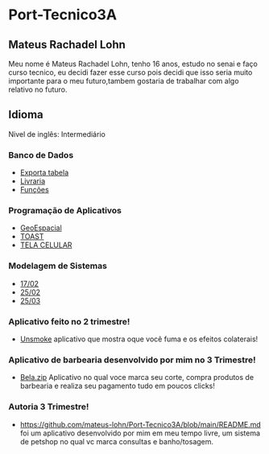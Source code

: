 # Port-Tecnico3A

## Mateus Rachadel Lohn
Meu nome é Mateus Rachadel Lohn, tenho 16 anos, estudo no senai e faço curso tecnico, eu decidi fazer esse curso pois decidi que isso seria muito importante para o meu futuro,tambem gostaria de trabalhar com algo relativo no futuro.

## Idioma
Nivel de inglês: Intermediário

### Banco de Dados
- [Exporta tabela](BancoDeDados/Exportar%20tabelas.png)
- [Livraria](BancoDeDados/Livraria.pdf)
- [Funções](BancoDeDados/atividade%20funçoes.png)

### Programação de Aplicativos
- [GeoEspacial](Programação%20de%20Aplicativos/GeoEspacial)
- [TOAST](Programação%20de%20Aplicativos/TOAST.png)
- [TELA CELULAR](Programação%20de%20Aplicativos/Tela%20Celular.PNG)

### Modelagem de Sistemas
- [17/02](ModelagemSistema/Aula%201702.png)
- [25/02](ModelagemSistema/Aula%2025_02.png)
- [25/03](ModelagemSistema/Aula%202503.png) 

### Aplicativo feito no 2 trimestre!
- [Unsmoke](https://github.com/lucasmalfatti/Unsmoke) aplicativo que mostra oque você fuma e os efeitos colaterais!

### Aplicativo de barbearia desenvolvido por mim no 3 Trimestre!
- [Bela.zip](https://github.com/mateus-lohn/Port-Tecnico3A/files/10045833/Bela.zip) Aplicativo no qual voce marca seu corte, compra produtos  de barbearia e realiza seu pagamento tudo em poucos clicks!

### Autoria 3 Trimestre!
- https://github.com/mateus-lohn/Port-Tecnico3A/blob/main/README.md foi um aplicativo desenvolvido por mim em meu tempo livre, um sistema de petshop no qual vc marca consultas e banho/tosagem.
